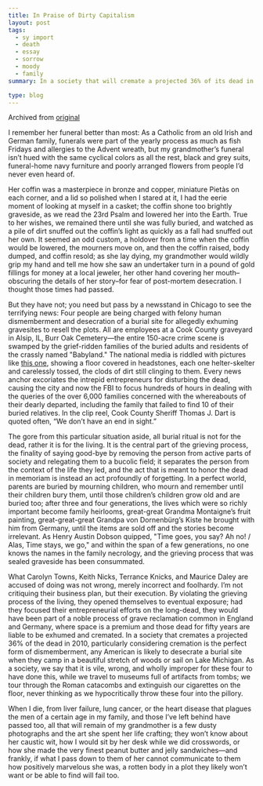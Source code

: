 ```yaml
---
title: In Praise of Dirty Capitalism
layout: post
tags:
  - sy import
  - death
  - essay
  - sorrow
  - moody
  - family
summary: In a society that will cremate a projected 36% of its dead in 2010, any American is likely to desecrate a burial site when they camp in a beautiful stretch of woods or sail on Lake Michigan.

type: blog
---
```


Archived from [original](http://www.stockyardmagazine.com/jungle/dirty-capitalism/)

I remember her funeral better than most: As a Catholic from an old Irish and German family, funerals were part of the yearly process as much as fish Fridays and allergies to the Advent wreath, but my grandmother’s funeral isn’t hued with the same cyclical colors as all the rest, black and grey suits, funeral-home navy furniture and poorly arranged flowers from people I’d never even heard of.

Her coffin was a masterpiece in bronze and copper, miniature Piet&agrave;s on each corner, and a lid so polished when I stared at it, I had the eerie moment of looking at myself in a casket; the coffin shone too brightly graveside, as we read the 23rd Psalm and lowered her into the Earth. True to her wishes, we remained there until she was fully buried, and watched as a pile of dirt snuffed out the coffin’s light as quickly as a fall had snuffed out her own. It seemed an odd custom, a holdover from a time when the coffin would be lowered, the mourners move on, and then the coffin raised, body dumped, and coffin resold; as she lay dying, my grandmother would wildly grip my hand and tell me how she saw an undertaker turn in a pound of gold fillings for money at a local jeweler, her other hand covering her mouth–obscuring the details of her story–for fear of post-mortem desecration. I thought those times had passed.

But they have not; you need but pass by a newsstand in Chicago to see the terrifying news: Four people are being charged with felony human dismemberment and desecration of a burial site for allegedly exhuming gravesites to resell the plots. All are employees at a Cook County graveyard in Alsip, IL, Burr Oak Cemetery—the entire 150-acre crime scene is swamped by the grief-ridden families of the buried adults and residents of the crassly named "Babyland." The national media is riddled with pictures like [this one](http://www.foxnews.com/story/0,2933,532100,00.html), showing a floor covered in headstones, each one helter-skelter and carelessly tossed, the clods of dirt still clinging to them. Every news anchor excoriates the intrepid entrepreneurs for disturbing the dead, causing the city and now the FBI to focus hundreds of hours in dealing with the queries of the over 6,000 families concerned with the whereabouts of their dearly departed, including the family that failed to find 10 of their buried relatives. In the clip reel, Cook County Sheriff Thomas J. Dart is quoted often, “We don’t have an end in sight.”

The gore from this particular situation aside, all burial ritual is not for the dead, rather it is for the living. It is the central part of the grieving process, the finality of saying good-bye by removing the person from active parts of society and relegating them to a bucolic field; it separates the person from the context of the life they led, and the act that is meant to honor the dead in memoriam is instead an act profoundly of forgetting. In a perfect world, parents are buried by mourning children, who mourn and remember until their children bury them, until those children’s children grow old and are buried too; after three and four generations, the lives which were so richly important become family heirlooms, great-great Grandma Montaigne’s fruit painting, great-great-great Grandpa von Dornenb&uuml;rg’s Kiste he brought with him from Germany, until the items are sold off and the stories become irrelevant. As Henry Austin Dobson quipped, "Time goes, you say? Ah no! / Alas, Time stays, we go," and within the span of a few generations, no one knows the names in the family necrology, and the grieving process that was sealed graveside has been consummated.

What Carolyn Towns, Keith Nicks, Terrance Knicks, and Maurice Daley are accused of doing was not wrong, merely incorrect and foolhardy. I’m not critiquing their business plan, but their execution. By violating the grieving process of the living, they opened themselves to eventual exposure; had they focused their entrepreneurial efforts on the long-dead, they would have been part of a noble process of grave reclamation common in England and Germany, where space is a premium and those dead for fifty years are liable to be exhumed and cremated. In a society that cremates a projected 36% of the dead in 2010, particularly considering cremation is the perfect form of dismemberment, any American is likely to desecrate a burial site when they camp in a beautiful stretch of woods or sail on Lake Michigan. As a society, we say that it is vile, wrong, and wholly improper for these four to have done this, while we travel to museums full of artifacts from tombs; we tour through the Roman catacombs and extinguish our cigarettes on the floor, never thinking as we hypocritically throw these four into the pillory.

When I die, from liver failure, lung cancer, or the heart disease that plagues the men of a certain age in my family, and those I’ve left behind have passed too, all that will remain of my grandmother is a few dusty photographs and the art she spent her life crafting; they won’t know about her caustic wit, how I would sit by her desk while we did crosswords, or how she made the very finest peanut butter and jelly sandwiches—and frankly, if what I pass down to them of her cannot communicate to them how positively marvelous she was, a rotten body in a plot they likely won’t want or be able to find will fail too.
